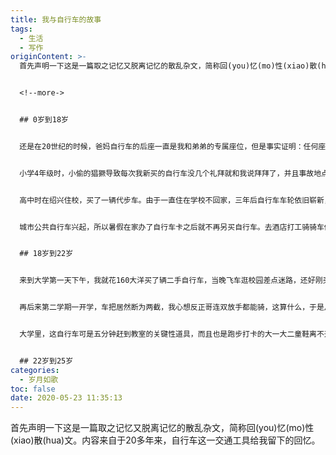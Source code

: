 ```yaml
---
title: 我与自行车的故事
tags:
  - 生活
  - 写作
originContent: >-
  首先声明一下这是一篇取之记忆又脱离记忆的散乱杂文，简称回(you)忆(mo)性(xiao)散(hua)文。内容来自于20多年来，自行车这一交通工具给我留下的回忆。


  <!--more->


  ## 0岁到18岁


  还是在20世纪的时候，爸妈自行车的后座一直是我和弟弟的专属座位，但是事实证明：任何座位，想要坐得稳妥并不是那么轻松的事。因为某天晚上在一如往常的回家的长途骑行中发生了非同往常的事情……我的左脚脚后跟被飞转的后车轮咬伤，跌落宝座，然后在昏黄的灯光下我被抬进手术室，从此身上有了被线缝合的伤疤。对于此事，幼小的我本该没留下什么印象，但无疑烙印在身上的伤口自古以来就是最能让人牢记的东西。


  小学4年级时，小偷的猖獗导致每次我新买的自行车没几个礼拜就和我说拜拜了，并且事故地点老是在书店门口；小学5年级时，我的第N任自行车的链条每隔500米必掉一次，导致每晚必骑车去体育馆学乒乓的我练就了一手熟练的接链条技术，附带的还有单手、双放手骑车技术。


  高中时在绍兴住校，买了一辆代步车。由于一直住在学校不回家，三年后自行车车轮依旧崭新，车身却锈得没脸见人。高中毕业前本想把车骑回家，毕业时却觉得骑车跨越好几个市真是天方夜谭，便把车钥匙留在车锁上拍拍屁股直接坐火车回家了——留赠有缘人吧。后来却后悔为何不多花点脑筋把这车送熟人而不是陌生人。但大家都是人。


  城市公共自行车兴起，所以暑假在家办了自行车卡之后就不再另买自行车。去酒店打工骑骑车倒也挺快，只是夏日炎炎偶尔还天降暴雨，体力劳动之后再骑车真的没有坐汽车来的舒服，而是感觉腿蹬得发麻。难怪有一些人即使只有一点点路还要开汽车上下班。


  ## 18岁到22岁


  来到大学第一天下午，我就花160大洋买了辆二手自行车，当晚飞车逛校园差点迷路，还好刚买的手机上面下了百度地图。国庆节出校门骑了十几公里地，可怜的二手车咯吱咯吱响个不停，修好了；新买不久的车锁没拧开却把钥匙拧断，重买了把贵点的锁；后来刹车不灵我也就一直放任不管，除了某几次差点撞到路人和汽车、结果我奋不顾身地调转车头冲进花坛外，倒也相安无事。


  再后来第二学期一开学，车把居然断为两截，我心想反正哥连双放手都能骑，这算什么，于是从此骑了一辆独臂车。更想不到的是还骑着这辆独臂车到无锡市中心去了两遭——因为当初报计算机二级的时候跟社会上的人一起报的，结果考场在离学校老远的中山路，为保考试当天不迟到，就提前一星期骑车去了一遭探探路。结果到了考试那天居然下雨了，于是街上出现了一个拿伞骑独臂车的SB，幸亏考场里面空调对着这SB才把衣服吹干了，只是原本应该提前一小时做完的题目害SB多思考了半小时才搞定。结论：还是安安稳稳地紧密团结在学校周围才有好果子吃。


  大学里，这自行车可是五分钟赶到教室的关键性道具，而且也是跑步打卡的大一大二童鞋离不开的——为甚？哥曾经也想老实跑步，结果太急了速度超标被判断为骑车，气得哥坚持以车代步至今已经快一年。


  ## 22岁到25岁
categories:
  - 岁月如歌
toc: false
date: 2020-05-23 11:35:13
---
```


首先声明一下这是一篇取之记忆又脱离记忆的散乱杂文，简称回(you)忆(mo)性(xiao)散(hua)文。内容来自于20多年来，自行车这一交通工具给我留下的回忆。

<!--more->

## 0岁到18岁

还是在20世纪的时候，爸妈自行车的后座一直是我和弟弟的专属座位，但是事实证明：任何座位，想要坐得稳妥并不是那么轻松的事。因为某天晚上在一如往常的回家的长途骑行中发生了非同往常的事情……我的左脚脚后跟被飞转的后车轮咬伤，跌落宝座，然后在昏黄的灯光下我被抬进手术室，从此身上有了被线缝合的伤疤。对于此事，幼小的我本该没留下什么印象，但无疑烙印在身上的伤口自古以来就是最能让人牢记的东西。

小学4年级时，小偷的猖獗导致每次我新买的自行车没几个礼拜就和我说拜拜了，并且事故地点老是在书店门口；小学5年级时，我的第N任自行车的链条每隔500米必掉一次，导致每晚必骑车去体育馆学乒乓的我练就了一手熟练的接链条技术，附带的还有单手、双放手骑车技术。

高中时在绍兴住校，买了一辆代步车。由于一直住在学校不回家，三年后自行车车轮依旧崭新，车身却锈得没脸见人。高中毕业前本想把车骑回家，毕业时却觉得骑车跨越好几个市真是天方夜谭，便把车钥匙留在车锁上拍拍屁股直接坐火车回家了——留赠有缘人吧。后来却后悔为何不多花点脑筋把这车送熟人而不是陌生人。但大家都是人。

城市公共自行车兴起，所以暑假在家办了自行车卡之后就不再另买自行车。去酒店打工骑骑车倒也挺快，只是夏日炎炎偶尔还天降暴雨，体力劳动之后再骑车真的没有坐汽车来的舒服，而是感觉腿蹬得发麻。难怪有一些人即使只有一点点路还要开汽车上下班。

## 18岁到22岁

来到大学第一天下午，我就花160大洋买了辆二手自行车，当晚飞车逛校园差点迷路，还好刚买的手机上面下了百度地图。国庆节出校门骑了十几公里地，可怜的二手车咯吱咯吱响个不停，修好了；新买不久的车锁没拧开却把钥匙拧断，重买了把贵点的锁；后来刹车不灵我也就一直放任不管，除了某几次差点撞到路人和汽车、结果我奋不顾身地调转车头冲进花坛外，倒也相安无事。

再后来第二学期一开学，车把居然断为两截，我心想反正哥连双放手都能骑，这算什么，于是从此骑了一辆独臂车。更想不到的是还骑着这辆独臂车到无锡市中心去了两遭——因为当初报计算机二级的时候跟社会上的人一起报的，结果考场在离学校老远的中山路，为保考试当天不迟到，就提前一星期骑车去了一遭探探路。结果到了考试那天居然下雨了，于是街上出现了一个拿伞骑独臂车的SB，幸亏考场里面空调对着这SB才把衣服吹干了，只是原本应该提前一小时做完的题目害SB多思考了半小时才搞定。结论：还是安安稳稳地紧密团结在学校周围才有好果子吃。

大学里，这自行车可是五分钟赶到教室的关键性道具，而且也是跑步打卡的大一大二童鞋离不开的——为甚？哥曾经也想老实跑步，结果太急了速度超标被判断为骑车，气得哥坚持以车代步，。

## 22岁到25岁